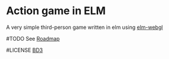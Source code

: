 # Action game in ELM

A very simple third-person game written in elm using [elm-webgl](https://github.com/elm-community/elm-webgl/)

#TODO
See [Roadmap](https://github.com/Sulring/elmaction/blob/master/TODO.md)

#LICENSE
[BD3](https://github.com/Sulring/elmaction/blob/master/LICENSE.md)
